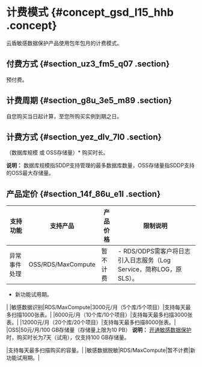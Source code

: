 # 计费模式 {#concept_gsd_l15_hhb .concept}

云盾敏感数据保护产品使用包年包月的计费模式。

## 付费方式 {#section_uz3_fm5_q07 .section}

预付费。

## 计费周期 {#section_g8u_3e5_m89 .section}

自您购买当日起计算，至您所购买实例到期之日。

## 计费方式 {#section_yez_dlv_7l0 .section}

（数据库规模 或 OSS存储量）\* 购买时长。

**说明：** 数据库规模指SDDP支持管理的最多数据库数量，OSS存储量指SDDP支持的OSS最大存储量。

## 产品定价 {#section_14f_86u_e1l .section}

|支持功能|支持产品|产品价格|限制说明|
|----|----|----|----|
|异常事件处理|OSS/RDS/MaxCompute|暂不计费| -   RDS/ODPS需客户将日志引入日志服务（Log Service，简称LOG，原SLS）。
-   新功能试用期。

 |
|敏感数据识别|RDS/MaxCompute|3000元/月（5个库/5个项目）|支持每天最多扫描1000张表。|
|6000元/月（10个库/10个项目）|支持每天最多扫描3000张表。|
|12000元/月（20个库/20个项目）|支持每天最多扫描8000张表。|
|OSS|50元/月/100 GB存储量（存储量上限为10 PB） **说明：** [开通敏感数据保护](cn.zh-CN/产品定价/开通敏感数据保护.md#)时，购买时长为7天（试用），仅支持100 GB存储量。

 |支持每天最多扫描购买的容量。|
|敏感数据脱敏|RDS/MaxCompute|暂不计费|新功能试用期。|

